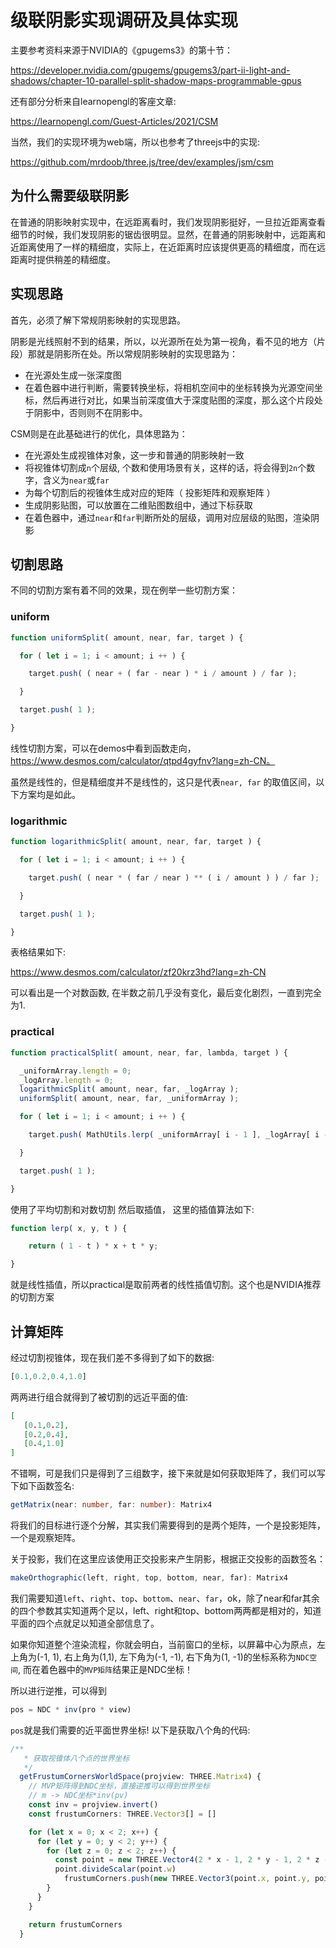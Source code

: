 # 级联阴影实现调研及具体实现

主要参考资料来源于NVIDIA的《gpugems3》的第十节：

https://developer.nvidia.com/gpugems/gpugems3/part-ii-light-and-shadows/chapter-10-parallel-split-shadow-maps-programmable-gpus

还有部分分析来自learnopengl的客座文章:

https://learnopengl.com/Guest-Articles/2021/CSM

当然，我们的实现环境为web端，所以也参考了threejs中的实现:

https://github.com/mrdoob/three.js/tree/dev/examples/jsm/csm

## 为什么需要级联阴影

在普通的阴影映射实现中，在远距离看时，我们发现阴影挺好，一旦拉近距离查看细节的时候，我们发现阴影的锯齿很明显。显然，在普通的阴影映射中，远距离和近距离使用了一样的精细度，实际上，在近距离时应该提供更高的精细度，而在远距离时提供稍差的精细度。

## 实现思路

首先，必须了解下常规阴影映射的实现思路。

阴影是光线照射不到的结果，所以，以光源所在处为第一视角，看不见的地方（片段）那就是阴影所在处。所以常规阴影映射的实现思路为：

- 在光源处生成一张深度图
- 在着色器中进行判断，需要转换坐标，将相机空间中的坐标转换为光源空间坐标，然后再进行对比，如果当前深度值大于深度贴图的深度，那么这个片段处于阴影中，否则则不在阴影中。

CSM则是在此基础进行的优化，具体思路为：

- 在光源处生成视锥体对象，这一步和普通的阴影映射一致
- 将视锥体切割成`n`个层级, 个数和使用场景有关，这样的话，将会得到`2n`个数字，含义为`near`或`far`
- 为每个切割后的视锥体生成对应的矩阵（ 投影矩阵和观察矩阵 ）
- 生成阴影贴图，可以放置在二维贴图数组中，通过下标获取
- 在着色器中，通过`near`和`far`判断所处的层级，调用对应层级的贴图，渲染阴影

## 切割思路

不同的切割方案有着不同的效果，现在例举一些切割方案：

### uniform

```js
function uniformSplit( amount, near, far, target ) {

  for ( let i = 1; i < amount; i ++ ) {

    target.push( ( near + ( far - near ) * i / amount ) / far );

  }

  target.push( 1 );

}
```

线性切割方案，可以在demos中看到函数走向，https://www.desmos.com/calculator/qtpd4gyfnv?lang=zh-CN。

虽然是线性的，但是精细度并不是线性的，这只是代表`near, far` 的取值区间，以下方案均是如此。

### logarithmic

```js
function logarithmicSplit( amount, near, far, target ) {

  for ( let i = 1; i < amount; i ++ ) {

    target.push( ( near * ( far / near ) ** ( i / amount ) ) / far );

  }

  target.push( 1 );

}
```

表格结果如下:

https://www.desmos.com/calculator/zf20krz3hd?lang=zh-CN

可以看出是一个对数函数, 在半数之前几乎没有变化，最后变化剧烈，一直到完全为1.

### practical

```js
function practicalSplit( amount, near, far, lambda, target ) {

  _uniformArray.length = 0;
  _logArray.length = 0;
  logarithmicSplit( amount, near, far, _logArray );
  uniformSplit( amount, near, far, _uniformArray );

  for ( let i = 1; i < amount; i ++ ) {

    target.push( MathUtils.lerp( _uniformArray[ i - 1 ], _logArray[ i - 1 ], lambda ) );

  }

  target.push( 1 );

}
```

使用了平均切割和对数切割 然后取插值， 这里的插值算法如下:

```js
function lerp( x, y, t ) {

	return ( 1 - t ) * x + t * y;

}
```

就是线性插值，所以practical是取前两者的线性插值切割。这个也是NVIDIA推荐的切割方案

## 计算矩阵

经过切割视锥体，现在我们差不多得到了如下的数据:

```js
[0.1,0.2,0.4,1.0]
```

两两进行组合就得到了被切割的远近平面的值:

```json
[
   [0.1,0.2],
   [0.2,0.4],
   [0.4,1.0]
]
```

不错啊，可是我们只是得到了三组数字，接下来就是如何获取矩阵了，我们可以写下如下函数签名:
```typescript
getMatrix(near: number, far: number): Matrix4 
```

将我们的目标进行逐个分解，其实我们需要得到的是两个矩阵，一个是投影矩阵，一个是观察矩阵。

关于投影，我们在这里应该使用正交投影来产生阴影，根据正交投影的函数签名：
```typescript
makeOrthographic(left, right, top, bottom, near, far): Matrix4
```

我们需要知道`left`、`right`、`top`、`bottom`、`near`、`far`，ok，除了near和far其余的四个参数其实知道两个足以，left、right和top、bottom两两都是相对的，知道平面的四个点就足以知道全部信息了。

如果你知道整个渲染流程，你就会明白，当前窗口的坐标，以屏幕中心为原点，左上角为(-1, 1), 右上角为(1,1), 左下角为(-1, -1), 右下角为(1, -1)的坐标系称为`NDC空间`, 而在着色器中的`MVP矩阵`结果正是NDC坐标！

所以进行逆推，可以得到

```js
pos = NDC * inv(pro * view)
```

`pos`就是我们需要的近平面世界坐标!  以下是获取八个角的代码:

```ts
/**
   * 获取视锥体八个点的世界坐标
   */
  getFrustumCornersWorldSpace(projview: THREE.Matrix4) {
    // MVP矩阵得到NDC坐标，直接逆推可以得到世界坐标
    // m -> NDC坐标*inv(pv)
    const inv = projview.invert()
    const frustumCorners: THREE.Vector3[] = []

    for (let x = 0; x < 2; x++) {
      for (let y = 0; y < 2; y++) {
        for (let z = 0; z < 2; z++) {
          const point = new THREE.Vector4(2 * x - 1, 2 * y - 1, 2 * z - 1, 1.0).applyMatrix4(inv)
          point.divideScalar(point.w)
            frustumCorners.push(new THREE.Vector3(point.x, point.y, point.z))
        }
      }
    }

    return frustumCorners
  }
```


